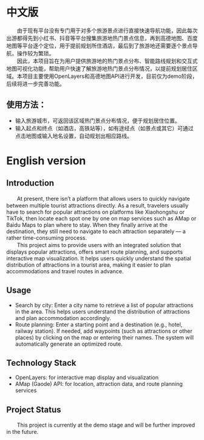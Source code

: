 # 中文版
　　由于现有平台没有专门用于对多个旅游景点进行直接快速导航功能，因此每次出游都得先到小红书、抖音等平台搜集旅游地热门景点信息，再到高德地图、百度地图等平台逐个定位，用于提前规划所住酒店，最后到了旅游地还需要逐个景点导航，操作较为繁琐。  
　　因此，本项目旨在为用户提供旅游地的热门景点分布、智能路线规划和交互式地图可视化功能，帮助用户快速了解旅游地热门景点分布情况，以提前规划居住区域。本项目主要使用OpenLayers和高德地图API进行开发，目前仅为demo阶段，后续将进一步完善功能。
## 使用方法： 
* 输入旅游城市，可返回该区域热门景点分布情况，便于规划居住位置。 
* 输入起点和终点（如酒店，高铁站等），如有途经点（如景点或其它）可通过点击地图或输入地名设置，自动规划出相应路线。 

# English version
## Introduction
　　At present, there isn’t a platform that allows users to quickly navigate between multiple tourist attractions directly. As a result, travelers usually have to search for popular attractions on platforms like Xiaohongshu or TikTok, then locate each spot one by one on map services such as AMap or Baidu Maps to plan where to stay. When they finally arrive at the destination, they still need to navigate to each attraction separately — a rather time-consuming process.  
　　This project aims to provide users with an integrated solution that displays popular attractions, offers smart route planning, and supports interactive map visualization. It helps users quickly understand the spatial distribution of attractions in a tourist area, making it easier to plan accommodations and travel routes in advance.  
## Usage
* Search by city: Enter a city name to retrieve a list of popular attractions in the area. This helps users understand the distribution of attractions and plan accommodation accordingly.
* Route planning: Enter a starting point and a destination (e.g., hotel, railway station). If needed, add waypoints (such as attractions or other places) by clicking on the map or entering their names. The system will automatically generate an optimized route.
## Technology Stack
* OpenLayers: for interactive map display and visualization
* AMap (Gaode) API: for location, attraction data, and route planning services
## Project Status
　　This project is currently at the demo stage and will be further improved in the future.
